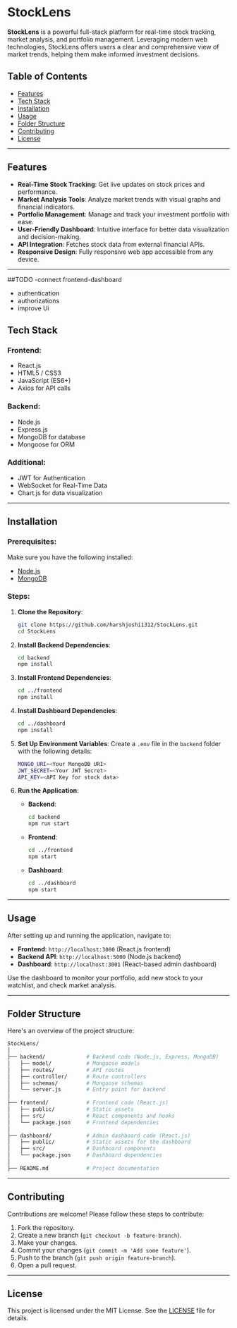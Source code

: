 ﻿# StockLens

**StockLens** is a powerful full-stack platform for real-time stock tracking, market analysis, and portfolio management. Leveraging modern web technologies, StockLens offers users a clear and comprehensive view of market trends, helping them make informed investment decisions.

## Table of Contents
- [Features](#features)
- [Tech Stack](#tech-stack)
- [Installation](#installation)
- [Usage](#usage)
- [Folder Structure](#folder-structure)
- [Contributing](#contributing)
- [License](#license)

---

## Features

- **Real-Time Stock Tracking**: Get live updates on stock prices and performance.
- **Market Analysis Tools**: Analyze market trends with visual graphs and financial indicators.
- **Portfolio Management**: Manage and track your investment portfolio with ease.
- **User-Friendly Dashboard**: Intuitive interface for better data visualization and decision-making.
- **API Integration**: Fetches stock data from external financial APIs.
- **Responsive Design**: Fully responsive web app accessible from any device.

---

##TODO
-connect frontend-dashboard
- authentication
- authorizations
- improve Ui

## Tech Stack

### Frontend:
- React.js
- HTML5 / CSS3
- JavaScript (ES6+)
- Axios for API calls

### Backend:
- Node.js
- Express.js
- MongoDB for database
- Mongoose for ORM

### Additional:
- JWT for Authentication
- WebSocket for Real-Time Data
- Chart.js for data visualization

---

## Installation

### Prerequisites:
Make sure you have the following installed:
- [Node.js](https://nodejs.org/)
- [MongoDB](https://www.mongodb.com/)

### Steps:

1. **Clone the Repository**:
    ```bash
    git clone https://github.com/harshjoshi1312/StockLens.git
    cd StockLens
    ```

2. **Install Backend Dependencies**:
    ```bash
    cd backend
    npm install
    ```

3. **Install Frontend Dependencies**:
    ```bash
    cd ../frontend
    npm install
    ```

4. **Install Dashboard Dependencies**:
    ```bash
    cd ../dashboard
    npm install
    ```

5. **Set Up Environment Variables**:
    Create a `.env` file in the `backend` folder with the following details:
    ```bash
    MONGO_URI=<Your MongoDB URI>
    JWT_SECRET=<Your JWT Secret>
    API_KEY=<API Key for stock data>
    ```

6. **Run the Application**:
    - **Backend**:
      ```bash
      cd backend
      npm run start
      ```

    - **Frontend**:
      ```bash
      cd ../frontend
      npm start
      ```

    - **Dashboard**:
      ```bash
      cd ../dashboard
      npm start
      ```

---

## Usage

After setting up and running the application, navigate to:

- **Frontend**: `http://localhost:3000` (React.js frontend)
- **Backend API**: `http://localhost:5000` (Node.js backend)
- **Dashboard**: `http://localhost:3001` (React-based admin dashboard)

Use the dashboard to monitor your portfolio, add new stock to your watchlist, and check market analysis.

---

## Folder Structure

Here's an overview of the project structure:

```bash
StockLens/
│
├── backend/             # Backend code (Node.js, Express, MongoDB)
│   ├── model/           # Mongoose models
│   ├── routes/          # API routes
│   ├── controller/      # Route controllers
│   ├── schemas/         # Mongoose schemas
│   └── server.js        # Entry point for backend
│
├── frontend/            # Frontend code (React.js)
│   ├── public/          # Static assets
│   ├── src/             # React components and hooks
│   └── package.json     # Frontend dependencies
│
├── dashboard/           # Admin dashboard code (React.js)
│   ├── public/          # Static assets for the dashboard
│   ├── src/             # Dashboard components
│   └── package.json     # Dashboard dependencies
│
├── README.md            # Project documentation
```

---

## Contributing

Contributions are welcome! Please follow these steps to contribute:

1. Fork the repository.
2. Create a new branch (`git checkout -b feature-branch`).
3. Make your changes.
4. Commit your changes (`git commit -m 'Add some feature'`).
5. Push to the branch (`git push origin feature-branch`).
6. Open a pull request.

---

## License

This project is licensed under the MIT License. See the [LICENSE](LICENSE) file for details.
